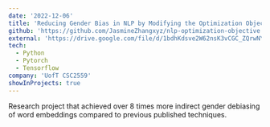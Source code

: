 ```yaml
---
date: '2022-12-06'
title: 'Reducing Gender Bias in NLP by Modifying the Optimization Objective'
github: 'https://github.com/JasmineZhangxyz/nlp-optimization-objective'
external: 'https://drive.google.com/file/d/1bdhKdsve2W62nsK3vCGC_ZQrwNYEpU5c/view?usp=sharing'
tech:
  - Python
  - Pytorch
  - Tensorflow
company: 'UofT CSC2559'
showInProjects: true
---
```


Research project that achieved over 8 times more indirect gender debiasing of word embeddings compared to previous published techniques.
